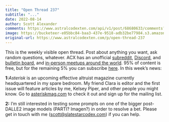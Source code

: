 ```yaml
---
title: "Open Thread 237"
subtitle: "..."
date: 2022-08-14
author: Scott Alexander
comments: https://www.astralcodexten.com/api/v1/post/68680633/comments?&all_comments=true
image: https://bucketeer-e05bbc84-baa3-437e-9518-adb32be77984.s3.amazonaws.com/public/images/f0a2ad84-cd90-4770-b6f4-90691e603b5a_1022x926.png
original-url: https://www.astralcodexten.com/p/open-thread-237
---
```

This is the weekly visible open thread. Post about anything you want, ask random questions, whatever. ACX has an unofficial [subreddit](https://www.reddit.com/r/slatestarcodex/), [Discord](https://discord.gg/RTKtdut), and [bulletin board](https://www.datasecretslox.com/index.php), and [in-person meetups around the world](https://www.lesswrong.com/community?filters%5B0%5D=SSC). 95% of content is free, but for the remaining 5% you can subscribe [here](https://astralcodexten.substack.com/subscribe?). In this week’s news:

**1:**_Asterisk_ is an upcoming effective altruist magazine currently headquartered in my spare bedroom. My friend Clara is editor and the first issue will feature articles by me, Kelsey Piper, and other people you might know. Go to [asteriskmag.com](http://asteriskmag.com/) to check it out and sign up for the mailing list.

**2:** I’m still interested in testing some prompts on one of the bigger post-DALLE2 image models (PARTI? Imagen?) in order to resolve a bet. Please get in touch with me (scott@slatestarcodex.com) if you can help.
